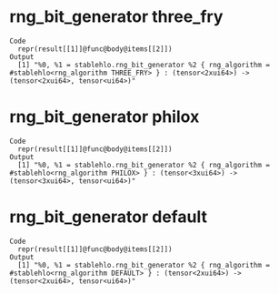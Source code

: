 # rng_bit_generator three_fry

    Code
      repr(result[[1]]@func@body@items[[2]])
    Output
      [1] "%0, %1 = stablehlo.rng_bit_generator %2 { rng_algorithm = #stablehlo<rng_algorithm THREE_FRY> } : (tensor<2xui64>) -> (tensor<2xui64>, tensor<ui64>)"

# rng_bit_generator philox

    Code
      repr(result[[1]]@func@body@items[[2]])
    Output
      [1] "%0, %1 = stablehlo.rng_bit_generator %2 { rng_algorithm = #stablehlo<rng_algorithm PHILOX> } : (tensor<3xui64>) -> (tensor<3xui64>, tensor<ui64>)"

# rng_bit_generator default

    Code
      repr(result[[1]]@func@body@items[[2]])
    Output
      [1] "%0, %1 = stablehlo.rng_bit_generator %2 { rng_algorithm = #stablehlo<rng_algorithm DEFAULT> } : (tensor<2xui64>) -> (tensor<2xui64>, tensor<ui64>)"

